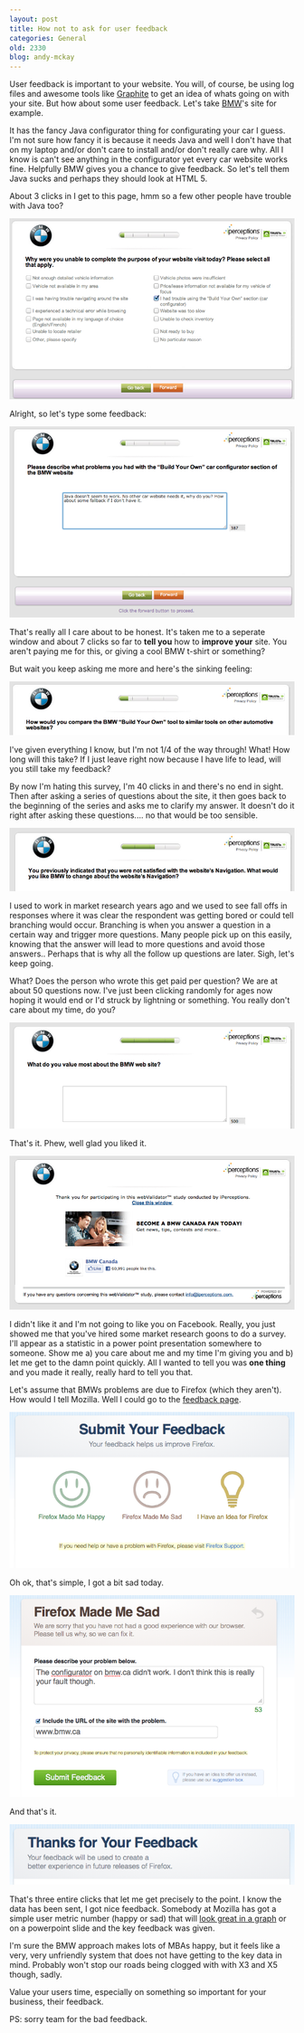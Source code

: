 ```yaml
---
layout: post
title: How not to ask for user feedback
categories: General
old: 2330
blog: andy-mckay
---
```

<p>User feedback is important to your website. You will, of course, be using log files and awesome tools like <a href="https://mckay.pub.ca/blog/andy/2326/">Graphite</a> to get an idea of whats going on with your site. But how about some user feedback. Let's take <a href="http://www.bmw.ca/">BMW</a>'s site for example.</p>
<p>It has the fancy Java configurator thing for configurating your car I guess. I'm not sure how fancy it is because it needs Java and well I don't have that on my laptop and/or don't care to install and/or don't really care why. All I know is can't see anything in the configurator yet every car website works fine. Helpfully BMW gives you a chance to give feedback. So let's tell them Java sucks and perhaps they should look at HTML 5.</p>
<p>About 3 clicks in I get to this page, hmm so a few other people have trouble with Java too?</p>
<img src="/files/bmw-1.png" />
<p>Alright, so let's type some feedback:</p>
<img src="/files/bmw-2.png" />
<p>That's really all I care about to be honest. It's taken me to a seperate window and about 7 clicks so far to <b>tell you</b> how to <b>improve your</b> site. You aren't paying me for this, or giving a cool BMW t-shirt or something?</p>
<p>But wait you keep asking me more and here's the sinking feeling:</p>
<img src="/files/bmw-3.png" />
<p>I've given everything I know, but I'm not 1/4 of the way through! What! How long will this take? If I just leave right now because I have life to lead, will you still take my feedback?</p>
<p>By now I'm hating this survey, I'm 40 clicks in and there's no end in sight. Then after asking a series of questions about the site, it then goes back to the beginning of the series and asks me to clarify my answer. It doesn't do it right after asking these questions.... no that would be too sensible.</p>
<img src="/files/bmw-4.png" />
<p>I used to work in market research years ago and we used to see fall offs in responses where it was clear the respondent was getting bored or could tell branching would occur. Branching is when you answer a question in a certain way and trigger more questions. Many people pick up on this easily, knowing that the answer will lead to more questions and avoid those answers.. Perhaps that is why all the follow up questions are later. Sigh, let's keep going.</p>
<p>What? Does the person who wrote this get paid per question? We are at about 50 questions now. I've just been clicking randomly for ages now hoping it would end or I'd struck by lightning or something. You really don't care about my time, do you?</p>
<img src="/files/bmw-5.png" />
<p>That's it. Phew, well glad you liked it.</p>
<img src="/files/bmw-6.png" />
<p>I didn't like it and I'm not going to like you on Facebook. Really, you just showed me that you've hired some market research goons to do a survey. I'll appear as a statistic in a power point presentation somewhere to someone. Show me a) you care about me and my time I'm giving you and b) let me get to the damn point quickly. All I wanted to tell you was <b>one thing</b> and you made it really, really hard to tell you that.</p>
<p>Let's assume that BMWs problems are due to Firefox (which they aren't). How would I tell Mozilla. Well I could go to the <a href="http://input.mozilla.com/en-US/feedback">feedback page</a>.</p>
<img src="/files/input-1.png" />
<p>Oh ok, that's simple, I got a bit sad today.</p>
<img src="/files/input-2.png" />
<p>And that's it.</p>
<img src="/files/input-3.png" />
<p>That's three entire clicks that let me get precisely to the point. I know the data has been sent, I got nice feedback. Somebody at Mozilla has got a simple user metric number (happy or sad) that will <a href="http://input.mozilla.com/en-US/">look great in a graph</a> or on a powerpoint slide and the key feedback was given.</p>
<p>I'm sure the BMW approach makes lots of MBAs happy, but it feels like a very, very unfriendly system that does not have getting to the key data in mind. Probably won't stop our roads being clogged with with X3 and X5 though, sadly.</p>
<p>Value your users time, especially on something so important for your business, their feedback.</p>
<p>PS: sorry team for the bad feedback.</p>